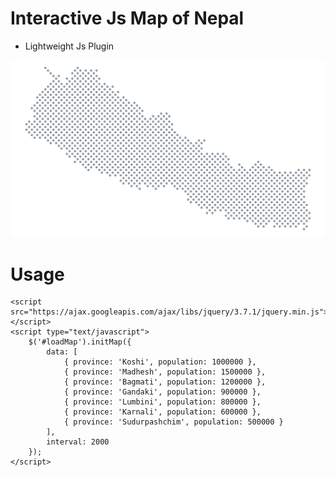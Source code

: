# Interactive Js Map of Nepal

- Lightweight Js Plugin

![jsmap](https://raw.githubusercontent.com/a-M-i-T/interactive-js-map-nepal/main/interactive-js-map.gif)

# Usage

    <script src="https://ajax.googleapis.com/ajax/libs/jquery/3.7.1/jquery.min.js"></script>
    <script type="text/javascript">
    	$('#loadMap').initMap({
            data: [
                { province: 'Koshi', population: 1000000 },
                { province: 'Madhesh', population: 1500000 },
                { province: 'Bagmati', population: 1200000 },
                { province: 'Gandaki', population: 900000 },
                { province: 'Lumbini', population: 800000 },
                { province: 'Karnali', population: 600000 },
                { province: 'Sudurpashchim', population: 500000 }
            ],
            interval: 2000
        });
    </script>
